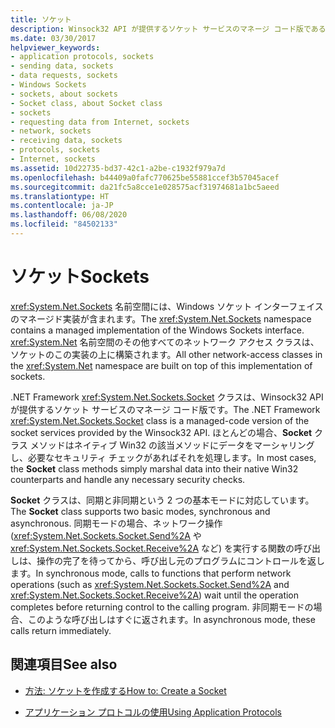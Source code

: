 ```yaml
---
title: ソケット
description: Winsock32 API が提供するソケット サービスのマネージ コード版である .NET Framework Socket クラスについて説明します。
ms.date: 03/30/2017
helpviewer_keywords:
- application protocols, sockets
- sending data, sockets
- data requests, sockets
- Windows Sockets
- sockets, about sockets
- Socket class, about Socket class
- sockets
- requesting data from Internet, sockets
- network, sockets
- receiving data, sockets
- protocols, sockets
- Internet, sockets
ms.assetid: 10d22735-bd37-42c1-a2be-c1932f979a7d
ms.openlocfilehash: b44409a0fafc770625be55881ccef3b57045acef
ms.sourcegitcommit: da21fc5a8cce1e028575acf31974681a1bc5aeed
ms.translationtype: HT
ms.contentlocale: ja-JP
ms.lasthandoff: 06/08/2020
ms.locfileid: "84502133"
---
```

# <a name="sockets"></a><span data-ttu-id="ef0b0-103">ソケット</span><span class="sxs-lookup"><span data-stu-id="ef0b0-103">Sockets</span></span>
<span data-ttu-id="ef0b0-104"><xref:System.Net.Sockets> 名前空間には、Windows ソケット インターフェイスのマネージド実装が含まれます。</span><span class="sxs-lookup"><span data-stu-id="ef0b0-104">The <xref:System.Net.Sockets> namespace contains a managed implementation of the Windows Sockets interface.</span></span> <span data-ttu-id="ef0b0-105"><xref:System.Net> 名前空間のその他すべてのネットワーク アクセス クラスは、ソケットのこの実装の上に構築されます。</span><span class="sxs-lookup"><span data-stu-id="ef0b0-105">All other network-access classes in the <xref:System.Net> namespace are built on top of this implementation of sockets.</span></span>  
  
 <span data-ttu-id="ef0b0-106">.NET Framework <xref:System.Net.Sockets.Socket> クラスは、Winsock32 API が提供するソケット サービスのマネージ コード版です。</span><span class="sxs-lookup"><span data-stu-id="ef0b0-106">The .NET Framework <xref:System.Net.Sockets.Socket> class is a managed-code version of the socket services provided by the Winsock32 API.</span></span> <span data-ttu-id="ef0b0-107">ほとんどの場合、**Socket** クラス メソッドはネイティブ Win32 の該当メソッドにデータをマーシャリングし、必要なセキュリティ チェックがあればそれを処理します。</span><span class="sxs-lookup"><span data-stu-id="ef0b0-107">In most cases, the **Socket** class methods simply marshal data into their native Win32 counterparts and handle any necessary security checks.</span></span>  
  
 <span data-ttu-id="ef0b0-108">**Socket** クラスは、同期と非同期という 2 つの基本モードに対応しています。</span><span class="sxs-lookup"><span data-stu-id="ef0b0-108">The **Socket** class supports two basic modes, synchronous and asynchronous.</span></span> <span data-ttu-id="ef0b0-109">同期モードの場合、ネットワーク操作 (<xref:System.Net.Sockets.Socket.Send%2A> や <xref:System.Net.Sockets.Socket.Receive%2A> など) を実行する関数の呼び出しは、操作の完了を待ってから、呼び出し元のプログラムにコントロールを返します。</span><span class="sxs-lookup"><span data-stu-id="ef0b0-109">In synchronous mode, calls to functions that perform network operations (such as <xref:System.Net.Sockets.Socket.Send%2A> and <xref:System.Net.Sockets.Socket.Receive%2A>) wait until the operation completes before returning control to the calling program.</span></span> <span data-ttu-id="ef0b0-110">非同期モードの場合、このような呼び出しはすぐに返されます。</span><span class="sxs-lookup"><span data-stu-id="ef0b0-110">In asynchronous mode, these calls return immediately.</span></span>  
  
## <a name="see-also"></a><span data-ttu-id="ef0b0-111">関連項目</span><span class="sxs-lookup"><span data-stu-id="ef0b0-111">See also</span></span>

- [<span data-ttu-id="ef0b0-112">方法: ソケットを作成する</span><span class="sxs-lookup"><span data-stu-id="ef0b0-112">How to: Create a Socket</span></span>](how-to-create-a-socket.md)

- [<span data-ttu-id="ef0b0-113">アプリケーション プロトコルの使用</span><span class="sxs-lookup"><span data-stu-id="ef0b0-113">Using Application Protocols</span></span>](using-application-protocols.md)
